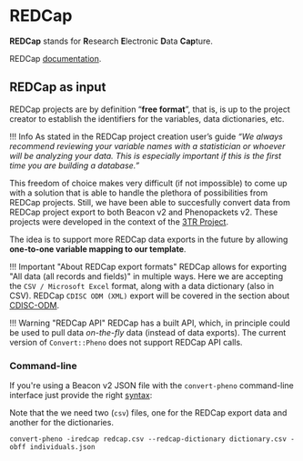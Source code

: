 # REDCap

**REDCap** stands for **R**esearch **E**lectronic **D**ata **Cap**ture.

REDCap [documentation](https://www.project-redcap.org).

## REDCap as input

REDCap projects are by definition “**free format**”, that is, is up to the project creator to establish the identifiers for the variables, data dictionaries, etc. 

!!! Info 
    As stated in the REDCap project creation user’s guide _“We always recommend reviewing your variable names with a statistician or whoever will be analyzing your data. This is especially important if this is the first time you are building a database.”_ 

This freedom of choice makes very difficult (if not impossible) to come up with a solution that is able to handle the plethora of possibilities from REDCap projects.  Still, we have been able to succesfully convert data from REDCap project export to both Beacon v2 and Phenopackets v2. These projects were developed in the context of the [3TR Project](https://3tr-imi.eu).

The idea is to support more REDCap data exports in the future by allowing **one-to-one variable mapping to our template**. 

!!! Important "About REDCap export formats"
    REDCap allows for exporting "All data (all records and fields)" in multiple ways. Here we are accepting the `CSV / Microsoft Excel` format, along with a data dictionary (also in CSV). 
    REDCap `CDISC ODM (XML)` export will be covered in the section about [CDISC-ODM](cdisc.md).

!!! Warning "REDCap API"
    REDCap has a built API, which, in principle could be used to pull data _on-the-fly_ data (instead of data exports). 
    The current version of `Convert::Pheno` does not support REDCap API calls.

### Command-line

If you're using a Beacon v2 JSON file with the `convert-pheno` command-line interface just provide the right [syntax](https://github.com/mrueda/Convert-Pheno#synopsis):

Note that the we need two (`csv`) files, one for the REDCap export data and another for the dictionaries.

```
convert-pheno -iredcap redcap.csv --redcap-dictionary dictionary.csv -obff individuals.json
```
